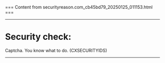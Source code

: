 === Content from securityreason.com_cb45bd79_20250125_011153.html ===


---

# Security check:

Captcha. You know what to do. (CXSECURITYIDS)

---


